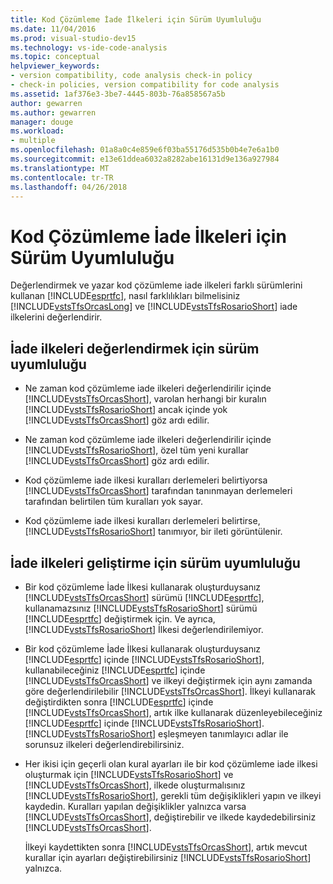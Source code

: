 ```yaml
---
title: Kod Çözümleme İade İlkeleri için Sürüm Uyumluluğu
ms.date: 11/04/2016
ms.prod: visual-studio-dev15
ms.technology: vs-ide-code-analysis
ms.topic: conceptual
helpviewer_keywords:
- version compatibility, code analysis check-in policy
- check-in policies, version compatibility for code analysis
ms.assetid: 1af376e3-3be7-4445-803b-76a858567a5b
author: gewarren
ms.author: gewarren
manager: douge
ms.workload:
- multiple
ms.openlocfilehash: 01a8a0c4e859e6f03ba55176d535b0b4e7e6a1b0
ms.sourcegitcommit: e13e61ddea6032a8282abe16131d9e136a927984
ms.translationtype: MT
ms.contentlocale: tr-TR
ms.lasthandoff: 04/26/2018
---
```

# <a name="version-compatibility-for-code-analysis-check-in-policies"></a>Kod Çözümleme İade İlkeleri için Sürüm Uyumluluğu
Değerlendirmek ve yazar kod çözümleme iade ilkeleri farklı sürümlerini kullanan [!INCLUDE[esprtfc](../code-quality/includes/esprtfc_md.md)], nasıl farklılıkları bilmelisiniz [!INCLUDE[vstsTfsOrcasLong](../code-quality/includes/vststfsorcaslong_md.md)] ve [!INCLUDE[vstsTfsRosarioShort](../code-quality/includes/vststfsrosarioshort_md.md)] iade ilkelerini değerlendirir.

## <a name="version-compatibility-for-evaluating-check-in-policies"></a>İade ilkeleri değerlendirmek için sürüm uyumluluğu

-   Ne zaman kod çözümleme iade ilkeleri değerlendirilir içinde [!INCLUDE[vstsTfsOrcasShort](../code-quality/includes/vststfsorcasshort_md.md)], varolan herhangi bir kuralın [!INCLUDE[vstsTfsRosarioShort](../code-quality/includes/vststfsrosarioshort_md.md)] ancak içinde yok [!INCLUDE[vstsTfsOrcasShort](../code-quality/includes/vststfsorcasshort_md.md)] göz ardı edilir.

-   Ne zaman kod çözümleme iade ilkeleri değerlendirilir içinde [!INCLUDE[vstsTfsRosarioShort](../code-quality/includes/vststfsrosarioshort_md.md)], özel tüm yeni kurallar [!INCLUDE[vstsTfsOrcasShort](../code-quality/includes/vststfsorcasshort_md.md)] göz ardı edilir.

-   Kod çözümleme iade ilkesi kuralları derlemeleri belirtiyorsa [!INCLUDE[vstsTfsOrcasShort](../code-quality/includes/vststfsorcasshort_md.md)] tarafından tanınmayan derlemeleri tarafından belirtilen tüm kuralları yok sayar.

-   Kod çözümleme iade ilkesi kuralları derlemeleri belirtirse, [!INCLUDE[vstsTfsRosarioShort](../code-quality/includes/vststfsrosarioshort_md.md)] tanımıyor, bir ileti görüntülenir.

## <a name="version-compatibility-for-authoring-check-in-policies"></a>İade ilkeleri geliştirme için sürüm uyumluluğu

-   Bir kod çözümleme İade İlkesi kullanarak oluşturduysanız [!INCLUDE[vstsTfsOrcasShort](../code-quality/includes/vststfsorcasshort_md.md)] sürümü [!INCLUDE[esprtfc](../code-quality/includes/esprtfc_md.md)], kullanamazsınız [!INCLUDE[vstsTfsRosarioShort](../code-quality/includes/vststfsrosarioshort_md.md)] sürümü [!INCLUDE[esprtfc](../code-quality/includes/esprtfc_md.md)] değiştirmek için. Ve ayrıca, [!INCLUDE[vstsTfsRosarioShort](../code-quality/includes/vststfsrosarioshort_md.md)] İlkesi değerlendirilemiyor.

-   Bir kod çözümleme İade İlkesi kullanarak oluşturduysanız [!INCLUDE[esprtfc](../code-quality/includes/esprtfc_md.md)] içinde [!INCLUDE[vstsTfsRosarioShort](../code-quality/includes/vststfsrosarioshort_md.md)], kullanabileceğiniz [!INCLUDE[esprtfc](../code-quality/includes/esprtfc_md.md)] içinde [!INCLUDE[vstsTfsOrcasShort](../code-quality/includes/vststfsorcasshort_md.md)] ve ilkeyi değiştirmek için aynı zamanda göre değerlendirilebilir [!INCLUDE[vstsTfsOrcasShort](../code-quality/includes/vststfsorcasshort_md.md)]. İlkeyi kullanarak değiştirdikten sonra [!INCLUDE[esprtfc](../code-quality/includes/esprtfc_md.md)] içinde [!INCLUDE[vstsTfsOrcasShort](../code-quality/includes/vststfsorcasshort_md.md)], artık ilke kullanarak düzenleyebileceğiniz [!INCLUDE[esprtfc](../code-quality/includes/esprtfc_md.md)] içinde [!INCLUDE[vstsTfsRosarioShort](../code-quality/includes/vststfsrosarioshort_md.md)]. [!INCLUDE[vstsTfsRosarioShort](../code-quality/includes/vststfsrosarioshort_md.md)] eşleşmeyen tanımlayıcı adlar ile sorunsuz ilkeleri değerlendirebilirsiniz.

-   Her ikisi için geçerli olan kural ayarları ile bir kod çözümleme iade ilkesi oluşturmak için [!INCLUDE[vstsTfsRosarioShort](../code-quality/includes/vststfsrosarioshort_md.md)] ve [!INCLUDE[vstsTfsOrcasShort](../code-quality/includes/vststfsorcasshort_md.md)], ilkede oluşturmalısınız [!INCLUDE[vstsTfsRosarioShort](../code-quality/includes/vststfsrosarioshort_md.md)], gerekli tüm değişiklikleri yapın ve ilkeyi kaydedin. Kuralları yapılan değişiklikler yalnızca varsa [!INCLUDE[vstsTfsOrcasShort](../code-quality/includes/vststfsorcasshort_md.md)], değiştirebilir ve ilkede kaydedebilirsiniz [!INCLUDE[vstsTfsOrcasShort](../code-quality/includes/vststfsorcasshort_md.md)].

     İlkeyi kaydettikten sonra [!INCLUDE[vstsTfsOrcasShort](../code-quality/includes/vststfsorcasshort_md.md)], artık mevcut kurallar için ayarları değiştirebilirsiniz [!INCLUDE[vstsTfsRosarioShort](../code-quality/includes/vststfsrosarioshort_md.md)] yalnızca.
